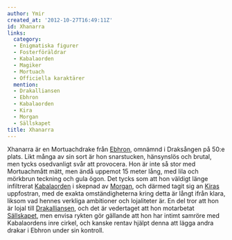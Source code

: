 ```yaml
---
author: Ymir
created_at: '2012-10-27T16:49:11Z'
id: Xhanarra
links:
  category:
  - Enigmatiska figurer
  - Fosterföräldrar
  - Kabalaorden
  - Magiker
  - Mortuach
  - Officiella karaktärer
  mention:
  - Drakalliansen
  - Ebhron
  - Kabalaorden
  - Kira
  - Morgan
  - Sällskapet
title: Xhanarra
---
```


Xhanarra är en Mortuachdrake från [Ebhron], omnämnd i Draksången på 50:e plats. Likt många av sin
sort är hon snarstucken, hänsynslös och brutal, men tycks osedvanligt svår att provocera. Hon är
inte så stor med Mortuachmått mätt, men ändå uppemot 15 meter lång, med lila och mörkbrun teckning
och gula ögon. Det tycks som att hon väldigt länge infiltrerat [Kabalaorden] i skepnad av [Morgan],
och därmed tagit sig an [Kiras] uppfostran, med de exakta omständigheterna kring detta är långt
ifrån klara, liksom vad hennes verkliga ambitioner och lojaliteter är. En del tror att hon är lojal
till [Drakalliansen], och det är vedertaget att hon motarbetat [Sällskapet], men envisa rykten gör
gällande att hon har intimt samröre med Kabalaordens inre cirkel, och kanske rentav hjälpt denna att
lägga andra drakar i Ebhron under sin kontroll.

  [Ebhron]: Ebhron
  [Kabalaorden]: Kabalaorden
  [Morgan]: Morgan
  [Kiras]: Kira
  [Drakalliansen]: Drakalliansen
  [Sällskapet]: Sällskapet
